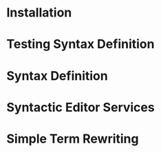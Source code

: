 # Installation

# Testing Syntax Definition

# Syntax Definition

# Syntactic Editor Services

# Simple Term Rewriting

